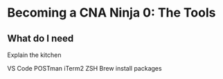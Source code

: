 # Becoming a CNA Ninja 0: The Tools

## What do I need

Explain the kitchen

VS Code
POSTman
iTerm2
ZSH
Brew install packages